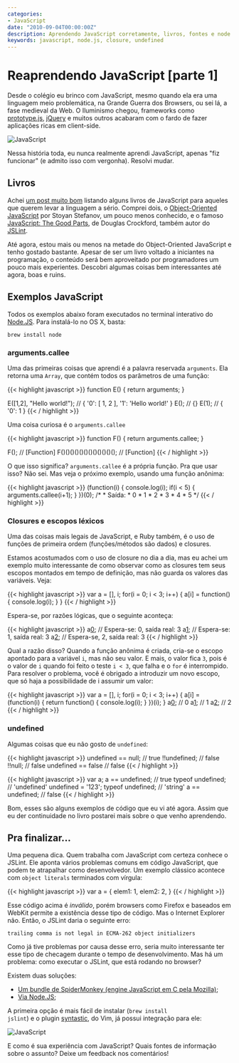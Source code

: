 ```yaml
---
categories:
- JavaScript
date: "2010-09-04T00:00:00Z"
description: Aprendendo JavaScript corretamente, livros, fontes e node.js
keywords: javascript, node.js, closure, undefined
---
```


# Reaprendendo JavaScript [parte 1]

Desde o colégio eu brinco com JavaScript, mesmo quando ela era uma linguagem meio
problemática, na Grande Guerra dos Browsers, ou sei lá, a fase medieval da Web.
O Iluminismo chegou, frameworks como
[prototype.js](http://www.prototypejs.org/), [jQuery](http://jquery.com/) e
muitos outros acabaram com o fardo de fazer aplicações ricas em client-side.

![JavaScript](/images/posts/reaprendendo-javascript/javascript_logo.png)

Nessa história toda, eu nunca realmente aprendi JavaScript, apenas "fiz funcionar" 
(e admito isso com vergonha). Resolvi mudar.

## Livros

Achei [um post muito bom](http://www.devcurry.com/2010/07/5-javascript-books-worth-every-cent.html) 
listando alguns livros de JavaScript para aqueles que querem levar a linguagem a sério.
Comprei dois, o 
[Object-Oriented JavaScript](http://www.amazon.com/Object-Oriented-JavaScript-high-quality-applications-libraries/dp/1847194141/ref=sr_1_1?s=books&ie=UTF8&qid=1283385235&sr=1-1) por Stoyan Stefanov, um pouco menos conhecido, e o famoso 
[JavaScript: The Good Parts](http://www.amazon.com/JavaScript-Good-Parts-Douglas-Crockford/dp/0596517742/ref=pd_sim_b_2),
de Douglas Crockford, também autor do [JSLint](http://www.jslint.com/).

Até agora, estou mais ou menos na metade do Object-Oriented JavaScript e tenho
gostado bastante. Apesar de ser um livro voltado a iniciantes na programação,
o conteúdo será bem aproveitado por programadores um pouco mais experientes.
Descobri algumas coisas bem interessantes até agora, boas e ruins.


## Exemplos JavaScript

Todos os exemplos abaixo foram executados no terminal interativo do
[Node.JS](http://www.nodejs.org).
Para instalá-lo no OS X, basta:

    brew install node

### arguments.callee

Uma das primeiras coisas que aprendi é a palavra reservada
<code>arguments</code>. Ela retorna uma <code>Array</code>, que contém todos os
parâmetros de uma função:

{{< highlight javascript >}}
function E() {
    return arguments;
}

E([1,2], "Hello world!"); // { '0': [ 1, 2 ], '1': 'Hello world!' }
E();                      // {}
E(1);                     // { '0': 1 }
{{< / highlight >}}

Uma coisa curiosa é o <code>arguments.callee</code>

{{< highlight javascript >}}
function F() {
    return arguments.callee;
}

F(); // [Function]
F()()()()()()()()()()()(); // [Function]
{{< / highlight >}}

O que isso significa? <code>arguments.callee</code> é a própria função. Pra que
usar isso? Não sei. Mas veja o próximo exemplo, usando uma função anônima:


{{< highlight javascript >}}
    (function(i) {
        console.log(i);
        if(i < 5) {
            arguments.callee(i+1);
        }
    })(0);
    /*
     * Saída:
     * 0
     * 1
     * 2
     * 3
     * 4
     * 5
     */
{{< / highlight >}}

### Closures e escopos léxicos

Uma das coisas mais legais de JavaScript, e Ruby também, é o uso de funções de
primeira ordem (funções/métodos são dados) e closures. 

Estamos acostumados com o uso de closure no dia a dia, mas eu achei um exemplo
muito interessante de como observar como as closures tem seus escopos montados
em tempo de definição, mas não guarda os valores das variáveis. Veja:

{{< highlight javascript >}}
var a = [], i;
for(i = 0; i < 3; i++) {
    a[i] = function() {
        console.log(i);
    }
}
{{< / highlight >}}

Espera-se, por razões lógicas, que o seguinte aconteça:

{{< highlight javascript >}}
a[0]();  // Espera-se: 0, saída real: 3
a[1]();  // Espera-se: 1, saída real: 3
a[2]();  // Espera-se, 2, saída real: 3
{{< / highlight >}}

Qual a razão disso? Quando a função anônima é criada, cria-se o escopo apontado
para a variável <code>i</code>, mas não seu valor. E mais, o valor fica
<code>3</code>, pois é o valor de <code>i</code> quando foi feito o teste
<code>i < 3</code>, que falha e o <code>for</code> é interrompido. Para resolver
o problema, você é obrigado a introduzir um novo escopo, que só haja a
possibilidade de i assumir um valor:

{{< highlight javascript >}}
var a = [], i;
for(i = 0; i < 3; i++) {
    a[i] = (function(i) {
        return function() {
          console.log(i);
        }
    })(i);
}
a[0]();  //  0
a[1]();  //  1
a[2]();  //  2
{{< / highlight >}}


### undefined

Algumas coisas que eu não gosto de <code>undefined</code>:

{{< highlight javascript >}}
undefined == null;   // true
!!undefined;         // false
!!null;              // false
undefined == false   // false
{{< / highlight >}}

{{< highlight javascript >}}
var a;
a == undefined;      // true
typeof undefined;    // 'undefined'
undefined = '123';
typeof undefined;    // 'string'
a == undefined;      // false
{{< / highlight >}}

  
Bom, esses são alguns exemplos de código que eu vi até agora. Assim que eu der
continuidade no livro postarei mais sobre o que venho aprendendo.

## Pra finalizar...

Uma pequena dica. Quem trabalha com JavaScript com certeza conhece o JSLint. Ele
aponta vários problemas comuns em código JavaScript, que podem te atrapalhar
como desenvolvedor. Um exemplo clássico acontece com <code>object literals</code>
terminados com vírgula:

{{< highlight javascript >}}
    var a = {
        elem1: 1,
        elem2: 2,
    }
{{< / highlight >}}

Esse código acima é _inválido_, porém browsers como Firefox e baseados em
WebKit permite a existência desse tipo de código. Mas o Internet Explorer não.
Então, o JSLint daria o seguinte erro:

    trailing comma is not legal in ECMA-262 object initializers

Como já tive problemas por causa desse erro, seria muito interessante ter esse tipo
de checagem durante o tempo de desenvolvimento. Mas há um problema: como
executar o JSLint, que está rodando no browser?

Existem duas soluções:

 * [Um bundle de SpiderMonkey (engine JavaScript em C pela Mozilla)](http://www.javascriptlint.com/);
 * [Via Node.JS](http://github.com/reid/node-jslint);

A primeira opção é mais fácil de instalar (<code>brew install jslint</code>)
e o plugin [syntastic](http://www.vim.org/scripts/script.php?script_id=2736), do Vim, 
já possui integração para ele:

![JavaScript](/images/posts/reaprendendo-javascript/syntastic_jslint.png)

E como é sua experiência com JavaScript? Quais fontes de informação sobre o
assunto? Deixe um feedback nos comentários!
